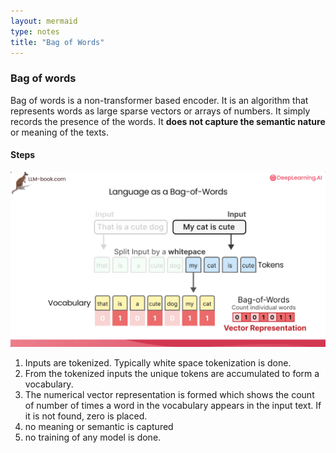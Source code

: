 ```yaml
---
layout: mermaid
type: notes 
title: "Bag of Words"
---
```


### Bag of words

Bag of words is a non-transformer based encoder. It is an algorithm that represents words as large sparse vectors or arrays of numbers. It simply records the presence of the words. It **does not capture the semantic nature** or meaning of the texts.

#### Steps
![ ](/images/dl.ai/jay-llm/bagofwords.png)

1. Inputs are tokenized. Typically white space tokenization is done.
2. From the tokenized inputs the unique tokens are accumulated to form a vocabulary.
3. The numerical vector representation is formed which shows the count of number of times a word in the vocabulary appears in the input text. If it is not found, zero is placed.
4. no meaning or semantic is captured
5. no training of any model is done.
